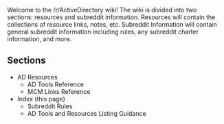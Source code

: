 Welcome to the /r/ActiveDirectory wiki! The wiki is divided into two sections: resources and subreddit information. Resources will contain the collections of resource links, notes, etc. Subreddit Information will contain general subreddit information including rules, any subreddit charter information, and more. 

## Sections
- AD Resources
    - AD Tools Reference
    - MCM Links Reference
- Index (this page)
    - Subreddit Rules
    - AD Tools and Resources Listing Guidance

